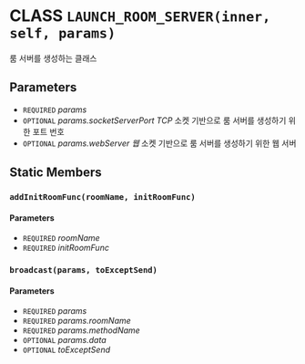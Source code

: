 # CLASS `LAUNCH_ROOM_SERVER(inner, self, params)`
룸 서버를 생성하는 클래스

## Parameters
* `REQUIRED` *params*
* `OPTIONAL` *params.socketServerPort	TCP* 소켓 기반으로 룸 서버를 생성하기 위한 포트 번호
* `OPTIONAL` *params.webServer		웹* 소켓 기반으로 룸 서버를 생성하기 위한 웹 서버

## Static Members

### `addInitRoomFunc(roomName, initRoomFunc)`
#### Parameters
* `REQUIRED` *roomName*
* `REQUIRED` *initRoomFunc*

### `broadcast(params, toExceptSend)`
#### Parameters
* `REQUIRED` *params*
* `REQUIRED` *params.roomName*
* `REQUIRED` *params.methodName*
* `OPTIONAL` *params.data*
* `OPTIONAL` *toExceptSend*
